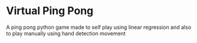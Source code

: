# Virtual Ping Pong
A ping pong python game made to self play using linear regression and also to play manually using hand detection movement
